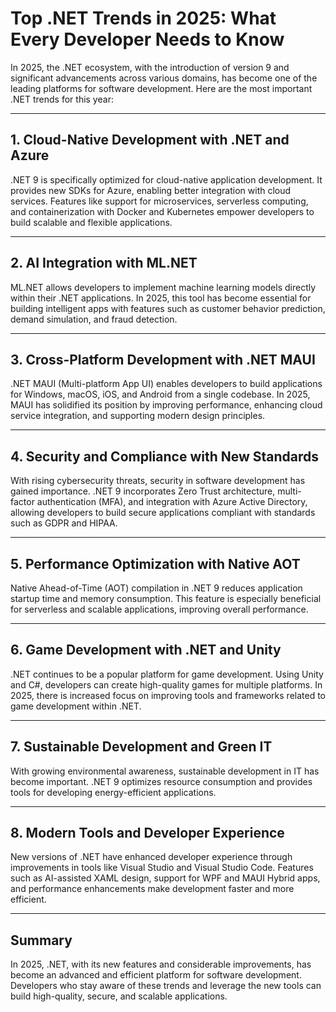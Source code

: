 # Top .NET Trends in 2025: What Every Developer Needs to Know

In 2025, the .NET ecosystem, with the introduction of version 9 and significant advancements across various domains, has become one of the leading platforms for software development. Here are the most important .NET trends for this year:

---

## 1. Cloud-Native Development with .NET and Azure

.NET 9 is specifically optimized for cloud-native application development. It provides new SDKs for Azure, enabling better integration with cloud services. Features like support for microservices, serverless computing, and containerization with Docker and Kubernetes empower developers to build scalable and flexible applications.

---

## 2. AI Integration with ML.NET

ML.NET allows developers to implement machine learning models directly within their .NET applications. In 2025, this tool has become essential for building intelligent apps with features such as customer behavior prediction, demand simulation, and fraud detection.

---

## 3. Cross-Platform Development with .NET MAUI

.NET MAUI (Multi-platform App UI) enables developers to build applications for Windows, macOS, iOS, and Android from a single codebase. In 2025, MAUI has solidified its position by improving performance, enhancing cloud service integration, and supporting modern design principles.

---

## 4. Security and Compliance with New Standards

With rising cybersecurity threats, security in software development has gained importance. .NET 9 incorporates Zero Trust architecture, multi-factor authentication (MFA), and integration with Azure Active Directory, allowing developers to build secure applications compliant with standards such as GDPR and HIPAA.

---

## 5. Performance Optimization with Native AOT

Native Ahead-of-Time (AOT) compilation in .NET 9 reduces application startup time and memory consumption. This feature is especially beneficial for serverless and scalable applications, improving overall performance.

---

## 6. Game Development with .NET and Unity

.NET continues to be a popular platform for game development. Using Unity and C#, developers can create high-quality games for multiple platforms. In 2025, there is increased focus on improving tools and frameworks related to game development within .NET.

---

## 7. Sustainable Development and Green IT

With growing environmental awareness, sustainable development in IT has become important. .NET 9 optimizes resource consumption and provides tools for developing energy-efficient applications.

---

## 8. Modern Tools and Developer Experience

New versions of .NET have enhanced developer experience through improvements in tools like Visual Studio and Visual Studio Code. Features such as AI-assisted XAML design, support for WPF and MAUI Hybrid apps, and performance enhancements make development faster and more efficient.

---

## Summary

In 2025, .NET, with its new features and considerable improvements, has become an advanced and efficient platform for software development. Developers who stay aware of these trends and leverage the new tools can build high-quality, secure, and scalable applications.
